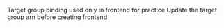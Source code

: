 Target group binding used only in frontend for practice
Update the target group arn before creating frontend